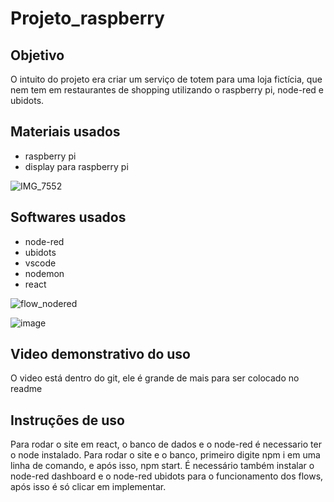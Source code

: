 # Projeto_raspberry
## Objetivo
O intuito do projeto era criar um serviço de totem para uma loja fictícia, que nem tem em restaurantes de shopping utilizando o raspberry pi, node-red e ubidots.
## Materiais usados
- raspberry pi
- display para raspberry pi

![IMG_7552](https://github.com/RenanSeiji/Projeto_raspberry/assets/108562417/c4803120-456e-4bfb-9c64-14c2cb2cd00d)

## Softwares usados
- node-red
- ubidots
- vscode
- nodemon
- react

![flow_nodered](https://github.com/RenanSeiji/Projeto_raspberry/assets/108562417/c1d96591-777f-4459-b848-c16604589660)

![image](https://github.com/RenanSeiji/Projeto_raspberry/assets/108562417/22d8e67d-0371-42e6-91f1-61e214681690)

## Video demonstrativo do uso
O video está dentro do git, ele é grande de mais para ser colocado no readme

## Instruções de uso
Para rodar o site em react, o banco de dados e o node-red é necessario ter o node instalado.
Para rodar o site e o banco, primeiro digite npm i em uma linha de comando, e após isso, npm start.
É necessário também instalar o node-red dashboard e o node-red ubidots para o funcionamento dos flows, após isso é só clicar em implementar.
